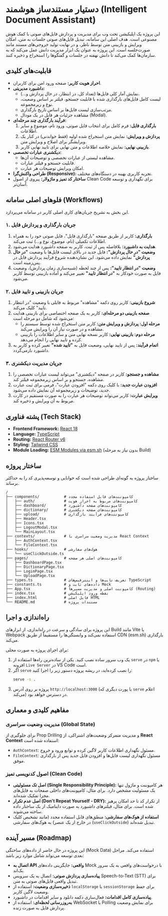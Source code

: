 
# دستیار مستندساز هوشمند (Intelligent Document Assistant)

این پروژه یک اپلیکیشن تحت وب برای مدیریت و پردازش فایل‌های صوتی با کمک هوش مصنوعی است. هدف اصلی این سامانه، تبدیل فایل‌های صوتی جلسات به متن، امکان ویرایش و بازبینی متن توسط ناظر، و در نهایت تولید خروجی‌های مستند مانند صورت‌جلسه است. این پروژه به عنوان یک ابزار مدیریت دانش عمل می‌کند که به سازمان‌ها کمک می‌کند تا دانش نهفته در جلسات و گفتگوها را استخراج و ذخیره کنند.

## قابلیت‌های کلیدی

- **احراز هویت کاربر:** صفحه ورود امن برای کاربران.
- **داشبورد مدیریتی:**
    - نمایش آمار کلی فایل‌ها (تعداد کل، در انتظار، در حال پردازش و...).
    - لیست کامل فایل‌های بارگذاری شده با قابلیت جستجو، فیلتر بر اساس وضعیت، نوع و زیرمجموعه.
    - مرتب‌سازی لیست فایل‌ها بر اساس تاریخ بارگذاری.
    - مشاهده جزئیات هر فایل در یک مودال (Modal).
- **فرآیند بارگذاری چند مرحله‌ای:**
    1.  **بارگذاری فایل:** فرم کامل برای انتخاب فایل صوتی، ورود نام، موضوع و سایر اطلاعات.
    2.  **پردازش و ویرایش:** نمایش متن استخراج شده اولیه (فقط خواندنی) در کنار یک ویرایشگر برای اصلاح و ویرایش متن.
    3.  **بازبینی نهایی:** نمایش خلاصه اطلاعات و متن نهایی برای تایید نهایی کاربر.
- **دیکشنری عبارات تخصصی:**
    - مشاهده لیستی از عبارات تخصصی و توضیحات آن‌ها.
    - قابلیت جستجو و فیلتر عبارات.
    - امکان ویرایش توضیحات هر عبارت.
- **طراحی واکنش‌گرا (Responsive):** تجربه کاربری بهینه در دستگاه‌های مختلف.
- **ساختار کد تمیز و ماژولار:** پیروی از اصول Clean Code برای نگهداری و توسعه آسان‌تر.

## فلوهای اصلی سامانه (Workflows)

این بخش به تشریح جریان‌های کاری اصلی کاربر در سامانه می‌پردازد.

### ۱. جریان بارگذاری و پردازش فایل

1.  **بارگذاری:** کاربر از طریق صفحه "بارگذاری فایل"، فایل صوتی خود را به همراه اطلاعات تکمیلی (نام، موضوع، نوع و...) ثبت می‌کند.
2.  **هدایت به داشبورد:** بلافاصله پس از ثبت، کاربر به صفحه داشبورد هدایت می‌شود.
3.  **وضعیت "در حال پردازش":** فایل جدید در بالای لیست فایل‌ها با وضعیت **"در حال پردازش"** نمایش داده می‌شود. این نشان‌دهنده شروع فرآیند پردازش فایل در پس‌زمینه است.
4.  **وضعیت "در انتظار تایید":** پس از چند لحظه (شبیه‌سازی زمان پردازش)، وضعیت فایل به صورت خودکار به **"در انتظار تایید"** تغییر می‌کند و آماده بازبینی توسط کاربر می‌شود.

### ۲. جریان بازبینی و تایید فایل

1.  **شروع بازبینی:** کاربر روی دکمه "مشاهده" مربوط به فایلی با وضعیت "در انتظار تایید" کلیک می‌کند.
2.  **صفحه بازبینی دو مرحله‌ای:** کاربر به یک صفحه اختصاصی برای بازبینی هدایت می‌شود که شامل دو مرحله است:
    *   **مرحله اول: پردازش و ویرایش متن:** کاربر متن استخراج شده توسط سیستم را مشاهده و در صورت نیاز آن را ویرایش می‌کند.
    *   **مرحله دوم: بازبینی نهایی:** کاربر نسخه نهایی متن و سایر اطلاعات را بازبینی کرده و تایید نهایی را انجام می‌دهد.
3.  **اتمام فرآیند:** پس از تایید نهایی، وضعیت فایل به **"تایید شده"** تغییر کرده و کاربر به داشبورد بازمی‌گردد.

### ۳. جریان مدیریت دیکشنری

1.  **مشاهده و جستجو:** کاربر در صفحه "دیکشنری" می‌تواند لیست عبارات تخصصی را مشاهده، جستجو و بر اساس زیرمجموعه فیلتر کند.
2.  **افزودن عبارت جدید:** با کلیک روی دکمه "افزودن عبارت"، فرمی برای ثبت عبارت جدید، توضیحات و زیرمجموعه آن نمایش داده می‌شود.
3.  **ویرایش عبارت:** کاربر می‌تواند توضیحات هر عبارت را به صورت مستقیم در کارت مربوط به آن ویرایش و ذخیره کند.


## پشته فناوری (Tech Stack)

- **Frontend Framework:** [React 18](https://reactjs.org/)
- **Language:** [TypeScript](https://www.typescriptlang.org/)
- **Routing:** [React Router v6](https://reactrouter.com/)
- **Styling:** [Tailwind CSS](https://tailwindcss.com/)
- **Module Loading:** [ESM Modules via esm.sh](https://esm.sh/) (بدون نیاز به مرحله Build)

## ساختار پروژه

ساختار پروژه به گونه‌ای طراحی شده است که خوانایی و توسعه‌پذیری کد را به حداکثر برساند.

```
/
├── components/           # کامپوننت‌های قابل استفاده مجدد
│   ├── auth/             # کامپوننت‌های مربوط به احراز هویت
│   ├── dashboard/        # کامپوننت‌های صفحه داشبورد
│   ├── dictionary/       # کامپوننت‌های صفحه دیکشنری
│   ├── upload/           # کامپوننت‌های فرآیند بارگذاری
│   ├── Header.tsx
│   ├── Icons.tsx
│   ├── LogoutModal.tsx
│   └── MainLayout.tsx
├── contexts/             # مدیریت وضعیت سراسری با React Context
│   ├── AuthContext.tsx
│   └── FileContext.tsx
├── hooks/                # هوک‌های سفارشی
│   └── useClickOutside.ts
├── pages/                # کامپوننت‌های اصلی هر صفحه
│   ├── DashboardPage.tsx
│   ├── DictionaryPage.tsx
│   ├── LoginPage.tsx
│   └── UploadPage.tsx
├── types.ts              # تعریف تایپ‌ها و اینترفیس‌های TypeScript
├── constants.ts          # داده‌های ثابت و Mock
├── App.tsx               # کامپوننت اصلی و مدیریت مسیرها (Routing)
├── index.tsx             # نقطه ورود اپلیکیشن
├── index.html            # فایل اصلی HTML
└── README.md             # مستندات پروژه
```

## راه‌اندازی و اجرا

این پروژه برای سادگی و سرعت در راه‌اندازی، از ابزارهای Build مانند Vite یا Webpack استفاده نمی‌کند و وابستگی‌ها را مستقیماً از طریق CDN (esm.sh) بارگذاری می‌کند.

برای اجرای پروژه به صورت محلی:
1.  یک وب سرور ساده نصب کنید. یکی از ساده‌ترین راه‌ها استفاده از `serve` در `npm` یا افزونه `Live Server` در VS Code است.
2.  اگر `serve` را نصب کرده‌اید، در ریشه پروژه دستور زیر را اجرا کنید:
    ```bash
    serve -s .
    ```
3.  پروژه بر روی آدرس `http://localhost:3000` (یا پورت دیگری که `serve` اعلام می‌کند) در دسترس خواهد بود.

## مفاهیم کلیدی و معماری

### مدیریت وضعیت سراسری (Global State)

برای جلوگیری از Prop Drilling و مدیریت متمرکز وضعیت‌های اشتراکی، از **React Context** استفاده شده است:
- `AuthContext`: مسئول نگهداری اطلاعات کاربر لاگین کرده و توابع ورود و خروج.
- `FileContext`: مسئول نگهداری لیست فایل‌ها و افزودن فایل جدید پس از بارگذاری موفق.

### اصول کدنویسی تمیز (Clean Code)

- **اصل تک مسئولیتی (Single Responsibility Principle):** هر کامپوننت و ماژول تنها یک مسئولیت مشخص دارد. برای مثال، کامپوننت‌های داخلی صفحات به فایل‌های مجزا تفکیک شده‌اند.
- **اصل عدم تکرار (Don't Repeat Yourself - DRY):** از تکرار کد تا حد امکان پرهیز شده است. برای مثال، فیلترهای داشبورد به صورت داینامیک از یک ساختار داده ساخته می‌شوند.
- **استفاده از هوک‌های سفارشی:** منطق‌های قابل استفاده مجدد (مانند تشخیص کلیک در خارج از یک عنصر) به هوک‌های سفارشی (`useClickOutside`) تبدیل شده‌اند.

## مسیر آینده (Roadmap)

این پروژه در حال حاضر از داده‌های ساختگی (Mock Data) استفاده می‌کند. مراحل بعدی توسعه می‌تواند شامل موارد زیر باشد:
- **اتصال به API واقعی:** جایگزینی داده‌های Mock با درخواست‌های واقعی به یک سرور بک‌اند.
- **پیاده‌سازی پردازش صوتی:** اتصال به یک سرویس Speech-to-Text (STT) برای تبدیل واقعی فایل‌های صوتی به متن.
- **ذخیره‌سازی وضعیت:** استفاده از `localStorage` یا `sessionStorage` برای حفظ وضعیت لاگین کاربر.
- **پیاده‌سازی کامل اقدامات:** فعال‌سازی دکمه دانلود و سایر اقدامات در داشبورد.
- **به‌روزرسانی لحظه‌ای:** استفاده از WebSocket یا Polling برای نمایش وضعیت پردازش فایل به صورت زنده.
